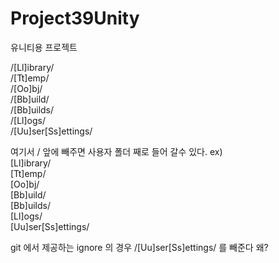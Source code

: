 # Project39Unity
유니티용 프로젝트   
   
/[Ll]ibrary/   
/[Tt]emp/   
/[Oo]bj/   
/[Bb]uild/   
/[Bb]uilds/   
/[Ll]ogs/   
/[Uu]ser[Ss]ettings/   
   
여기서 / 앞에 빼주면 사용자 폴더 째로 들어 갈수 있다. ex)   
[Ll]ibrary/   
[Tt]emp/   
[Oo]bj/   
[Bb]uild/   
[Bb]uilds/   
[Ll]ogs/   
[Uu]ser[Ss]ettings/   
   
git 에서 제공하는 ignore 의 경우 /[Uu]ser[Ss]ettings/ 를 빼준다 왜?   
